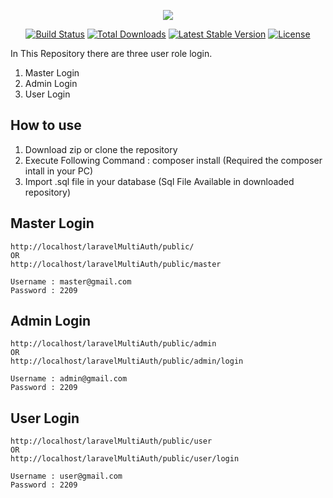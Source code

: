 <p align="center"><img src="https://laravel.com/assets/img/components/logo-laravel.svg"></p>

<p align="center">
<a href="https://travis-ci.org/laravel/framework"><img src="https://travis-ci.org/laravel/framework.svg" alt="Build Status"></a>
<a href="https://packagist.org/packages/laravel/framework"><img src="https://poser.pugx.org/laravel/framework/d/total.svg" alt="Total Downloads"></a>
<a href="https://packagist.org/packages/laravel/framework"><img src="https://poser.pugx.org/laravel/framework/v/stable.svg" alt="Latest Stable Version"></a>
<a href="https://packagist.org/packages/laravel/framework"><img src="https://poser.pugx.org/laravel/framework/license.svg" alt="License"></a>
</p>

In This Repository there are three user role login.

1. Master Login
2. Admin Login
3. User Login

## How to use

1. Download zip or clone the repository
2. Execute Following Command : composer install (Required the composer intall in your PC)
3. Import .sql file in your database (Sql File Available in downloaded repository)

## Master Login
    
    http://localhost/laravelMultiAuth/public/
    OR
    http://localhost/laravelMultiAuth/public/master
    
    Username : master@gmail.com
    Password : 2209
    
## Admin Login
    
    http://localhost/laravelMultiAuth/public/admin
    OR
    http://localhost/laravelMultiAuth/public/admin/login
    
    Username : admin@gmail.com
    Password : 2209
    
## User Login
    
    http://localhost/laravelMultiAuth/public/user
    OR
    http://localhost/laravelMultiAuth/public/user/login

    Username : user@gmail.com
    Password : 2209
